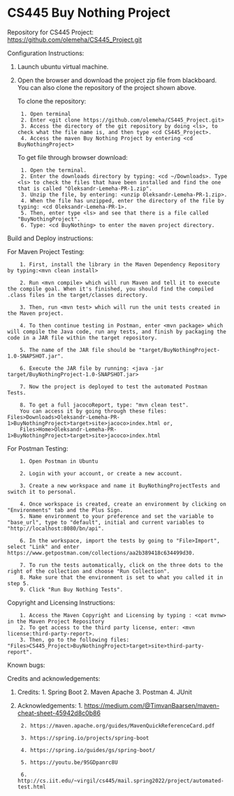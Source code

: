 # CS445 Buy Nothing Project

Repository for CS445 Project: 
https://github.com/olemeha/CS445_Project.git

Configuration Instructions:

1. Launch ubuntu virtual machine. 

2. Open the browser and download the project zip file from blackboard. You can also clone the repository of the project shown above. 
	
	To clone the repository:
		
		1. Open terminal
		2. Enter <git clone https://github.com/olemeha/CS445_Project.git>
		3. Access the directory of the git repository by doing <ls>, to check what the file name is, and then type <cd CS445_Project>.
		4. Access the maven Buy Nothing Project by entering <cd BuyNothingProject>
	
	To get file through browser download:
		
		1. Open the terminal.
		2. Enter the downloads directory by typing: <cd ~/Downloads>. Type <ls> to check the files that have been installed and find the one that is called "Oleksandr-Lemeha-PR-1.zip".
		3. Unzip the file, by entering: <unzip Oleksandr-Lemeha-PR-1.zip>.
		4. When the file has unzipped, enter the directory of the file by typing: <cd Oleksandr-Lemeha-PR-1>.
		5. Then, enter type <ls> and see that there is a file called "BuyNothingProject".  
		6. Type: <cd BuyNothing> to enter the maven project directory.

Build and Deploy instructions:

For Maven Project Testing:
	
		1. First, install the library in the Maven Dependency Repository by typing:<mvn clean install>

		2. Run <mvn compile> which will run Maven and tell it to execute the compile goal. When it's finished, you should find the compiled .class files in the target/classes directory.
		
		3. Then, run <mvn test> which will run the unit tests created in the Maven project. 
		
		4. To then continue testing in Postman, enter <mvn package> which will compile the Java code, run any tests, and finish by packaging the code in a JAR file within the target repository.
		
		5. The name of the JAR file should be "target/BuyNothingProject-1.0-SNAPSHOT.jar".
		
		6. Execute the JAR file by running: <java -jar target/BuyNothingProject-1.0-SNAPSHOT.jar>

		7. Now the project is deployed to test the automated Postman Tests.
 
		8. To get a full jacocoReport, type: "mvn clean test". 
		You can access it by going through these files: Files>Downloads>Oleksandr-Lemeha-PR-1>BuyNothingProject>target>site>jacoco>index.html or,
		Files>Home>Oleksandr-Lemeha-PR-1>BuyNothingProject>target>site>jacoco>index.html 
		
For Postman Testing:

		1. Open Postman in Ubuntu
		
		2. Login with your account, or create a new account.
		
		3. Create a new workspace and name it BuyNothingProjectTests and switch it to personal.
		
		4. Once workspace is created, create an environment by clicking on "Environments" tab and the Plus Sign. 
		5. Name environment to your preference and set the variable to "base_url", type to "default", initial and current variables to "http://localhost:8080/bn/api".
		
		6. In the workspace, import the tests by going to "File>Import", select "Link" and enter https://www.getpostman.com/collections/aa2b389418c634499d30.
		
		7. To run the tests automatically, click on the three dots to the right of the collection and choose "Run Collection".
		8. Make sure that the environment is set to what you called it in step 5. 
		9. Click "Run Buy Nothing Tests". 

Copyright and Licensing Instructions:

		1. Access the Maven Copyright and Licensing by typing : <cat mvnw> in the Maven Project Repository
		2. To get access to the third party license, enter: <mvn license:third-party-report>.
		3. Then, go to the following files: "Files>CS445_Project>BuyNothingProject>target>site>third-party-report". 

Known bugs:

Credits and acknowledgements:

1. Credits:
		1. Spring Boot 
		2. Maven Apache
		3. Postman
		4. JUnit 
		
2. Acknowledgements:
		1. https://medium.com/@TimvanBaarsen/maven-cheat-sheet-45942d8c0b86
	
		2. https://maven.apache.org/guides/MavenQuickReferenceCard.pdf
		
		3. https://spring.io/projects/spring-boot
		
		4. https://spring.io/guides/gs/spring-boot/
		
		5. https://youtu.be/9SGDpanrc8U
		
		6. http://cs.iit.edu/~virgil/cs445/mail.spring2022/project/automated-test.html
		



